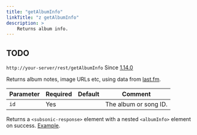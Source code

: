 ```yaml
---
title: "getAlbumInfo"
linkTitle: "z getAlbumInfo"
description: >
    Returns album info.
---
```


## TODO

`http://your-server/rest/getAlbumInfo` Since [1.14.0](../subsonic-versions)

Returns album notes, image URLs etc, using data from [last.fm](http://last.fm).

| Parameter | Required | Default | Comment |
| --- | --- | --- | --- |
| `id` | Yes |     | The album or song ID. |

Returns a `<subsonic-response>` element with a nested `<albumInfo>` element on success. [Example](http://subsonic.org/pages/inc/api/examples/albumInfo_example_1.xml).
